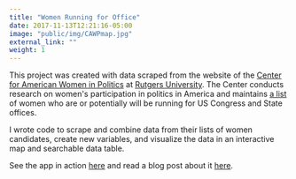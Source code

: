 ```yaml
---
title: "Women Running for Office"
date: 2017-11-13T12:21:16-05:00
image: "public/img/CAWPmap.jpg"
external_link: ""
weight: 1
---
```


This project was created with data scraped from the website of the [Center for American Women in Politics](http://www.cawp.rutgers.edu) at [Rutgers University](https://www.rutgers.edu). The Center conducts research on women's participation in politics in America and maintains [a list](http://cawp.rutgers.edu/buzz-2018-potential-women-candidates-us-congress-and-statewide-elected-executive) of women who are or potentially will be running for US Congress and State offices.

I wrote code to scrape and combine data from their lists of women candidates, create new variables, and visualize the data in an interactive map and searchable data table.

See the app in action [here](https://jennylistman.shinyapps.io/WomenCandidates/) and read a blog post about it [here](https://medium.com/@jblistman/an-app-to-search-for-women-running-for-office-in-2018-346f5a013ec9).